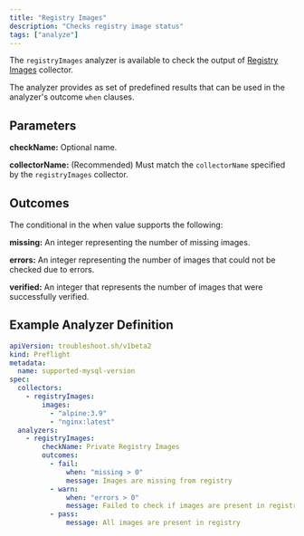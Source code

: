 ```yaml
---
title: "Registry Images"
description: "Checks registry image status"
tags: ["analyze"]
---
```



The `registryImages` analyzer is available to check the output of [Registry Images](/docs/collect/registry-images/) collector.

The analyzer provides as set of predefined results that can be used in the analyzer's outcome `when` clauses.

## Parameters

**checkName:** Optional name.

**collectorName:** (Recommended) Must match the `collectorName` specified by the `registryImages` collector.

## Outcomes

The conditional in the when value supports the following:

**missing:** An integer representing the number of missing images.

**errors:** An integer representing the number of images that could not be checked due to errors.

**verified:** An integer that represents the number of images that were successfully verified.

## Example Analyzer Definition

```yaml
apiVersion: troubleshoot.sh/v1beta2
kind: Preflight
metadata:
  name: supported-mysql-version
spec:
  collectors:
    - registryImages:
        images:
          - "alpine:3.9"
          - "nginx:latest"
  analyzers:
    - registryImages:
        checkName: Private Registry Images
        outcomes:
          - fail:
              when: "missing > 0"
              message: Images are missing from registry
          - warn:
              when: "errors > 0"
              message: Failed to check if images are present in registry
          - pass:
              message: All images are present in registry
```
